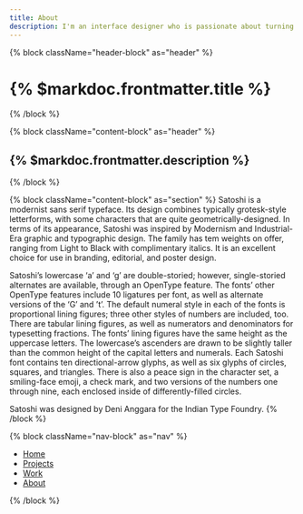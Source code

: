 ```yaml
---
title: About
description: I'm an interface designer who is passionate about turning complex problems into simple and elegant solutions.
---
```


{% block className="header-block" as="header" %}
# {% $markdoc.frontmatter.title %}
{% /block %}

{% block className="content-block" as="header" %}
## {% $markdoc.frontmatter.description %}
{% /block %}

{% block className="content-block" as="section" %}
Satoshi is a modernist sans serif typeface. Its design combines typically grotesk-style letterforms, with some characters that are quite geometrically-designed. In terms of its appearance, Satoshi was inspired by Modernism and Industrial-Era graphic and typographic design. The family has tem weights on offer, ranging from Light to Black with complimentary italics. It is an excellent choice for use in branding, editorial, and poster design.

Satoshi’s lowercase ‘a’ and ‘g’ are double-storied; however, single-storied alternates are available, through an OpenType feature. The fonts’ other OpenType features include 10 ligatures per font, as well as alternate versions of the ‘G’ and ’t’. The default numeral style in each of the fonts is proportional lining figures; three other styles of numbers are included, too. There are tabular lining figures, as well as numerators and denominators for typesetting fractions. The fonts’ lining figures have the same height as the uppercase letters. The lowercase’s ascenders are drawn to be slightly taller than the common height of the capital letters and numerals. Each Satoshi font contains ten directional-arrow glyphs, as well as six glyphs of circles, squares, and triangles. There is also a peace sign in the character set, a smiling-face emoji, a check mark, and two versions of the numbers one through nine, each enclosed inside of differently-filled circles.

Satoshi was designed by Deni Anggara for the Indian Type Foundry.
{% /block %}

{% block className="nav-block" as="nav" %}

- [Home](/)
- [Projects](/projects)
- [Work](/work)
- [About](/about)

{% /block %}

